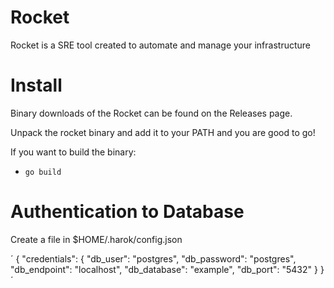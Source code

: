 Rocket
======

Rocket is a SRE tool created to automate and manage your infrastructure

# Install

Binary downloads of the Rocket can be found on the Releases page.

Unpack the rocket binary and add it to your PATH and you are good to go!

If you want to build the binary:

- `go build`

Authentication to Database
======

Create a file in $HOME/.harok/config.json

´
{
  "credentials": {
    "db_user": "postgres",
    "db_password": "postgres",
    "db_endpoint": "localhost",
    "db_database": "example",
    "db_port": "5432"
  }
}
´